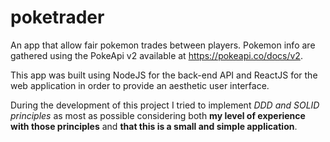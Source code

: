 # poketrader
An app that allow fair pokemon trades between players. Pokemon info are gathered using the PokeApi v2 available at https://pokeapi.co/docs/v2.

This app was built using NodeJS for the back-end API and ReactJS for the web application in order to provide an aesthetic user interface.
<!-- Data is persisted is a postgres database. -->

During the development of this project I tried to implement *DDD and SOLID principles* as most as possible considering both **my level of experience with those principles** and **that this is a small and simple application**.


<!-- BACKEND
project is usind editorconfig, prettier and eslint in Airbnb template
.gitignore file generated using https://www.toptal.com/developers/gitignore



FRONTEND
initialized using create-react-app and TS template -->